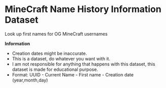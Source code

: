 # MineCraft Name History Information Dataset
Look up first names for OG MineCraft usernames

  **Information**
  - Creation dates might be inaccurate.
  - This is a dataset, do whatever you want with it.
  - I am not responsible for anything that happens with this dataset, this dataset is made for educational purpose.
  - Format: UUID - Current Name - First name - Creation date (year,month,day)
